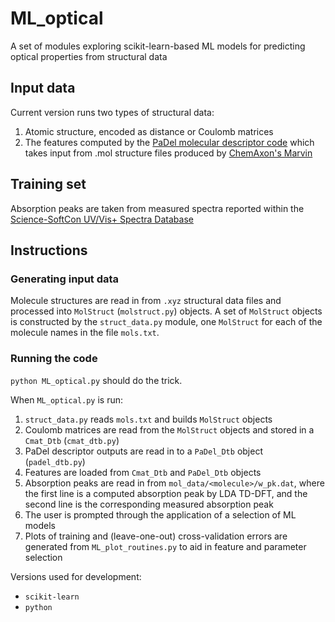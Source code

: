
# ML_optical
A set of modules exploring scikit-learn-based ML models for predicting optical properties from structural data


## Input data
Current version runs two types of structural data: 

1. Atomic structure, encoded as distance or Coulomb matrices
2. The features computed by the [PaDel molecular descriptor code](http://padel.nus.edu.sg/software/padeldescriptor/)
which takes input from .mol structure files produced by [ChemAxon's Marvin](https://www.chemaxon.com/products/marvin/marvinsketch/)


## Training set
Absorption peaks are taken from measured spectra
reported within the [Science-SoftCon UV/Vis+ Spectra Database](http://www.science-softcon.de/)


## Instructions

### Generating input data 
Molecule structures are read in from `.xyz` structural data files
and processed into `MolStruct` (`molstruct.py`) objects.
A set of `MolStruct` objects is constructed by the `struct_data.py` module,
one `MolStruct` for each of the molecule names in the file `mols.txt`.

### Running the code
`python ML_optical.py` should do the trick.

When `ML_optical.py` is run:

1. `struct_data.py` reads `mols.txt` and builds `MolStruct` objects
2. Coulomb matrices are read from the `MolStruct` objects and stored in a `Cmat_Dtb` (`cmat_dtb.py`)
3. PaDel descriptor outputs are read in to a `PaDel_Dtb` object (`padel_dtb.py`)
4. Features are loaded from `Cmat_Dtb` and `PaDel_Dtb` objects 
5. Absorption peaks are read in from `mol_data/<molecule>/w_pk.dat`, 
	where the first line is a computed absorption peak by LDA TD-DFT, 
	and the second line is the corresponding measured absorption peak
6. The user is prompted through the application of a selection of ML models
7. Plots of training and (leave-one-out) cross-validation errors are generated from `ML_plot_routines.py`
	to aid in feature and parameter selection
 
Versions used for development:

* `scikit-learn` 
* `python`


